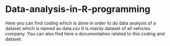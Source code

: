 # Data-analysis-in-R-programming
Here you can find coding which is done in order to do data analysis of a dataset which is named as data.csv It is mainly dataset of all vehicles company. You can also find here a documentation related to this coding and dataset.
